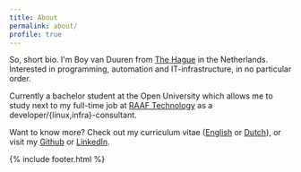 ```yaml
---
title: About
permalink: about/
profile: true
---
```


So, short bio. I'm Boy van Duuren from [The Hague][the_hague] in the Netherlands. Interested in programming, automation and IT-infrastructure, in no particular order.

Currently a bachelor student at the Open University which allows me to study next to my full-time job at [RAAF Technology][raaf] as a developer/{linux,infra}-consultant.

Want to know more? Check out my curriculum vitae ([English][cv_en] or [Dutch][cv_nl]), or visit my [Github][github] or [LinkedIn][linkedin].

{% include footer.html %}


[the_hague]:  https://en.wikipedia.org/wiki/The_Hague
[raaf]:       https://www.raaftech.com
[github]:     https://github.com/boyvanduuren
[linkedin]:   https://nl.linkedin.com/in/boy-van-duuren-31905687
[cv_en]:      /assets/documents/cv-en-bc_van_duuren.pdf
[cv_nl]:      /assets/documents/cv-nl-bc_van_duuren.pdf
